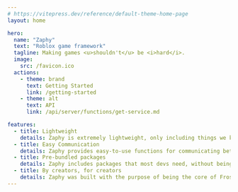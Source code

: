 ```yaml
---
# https://vitepress.dev/reference/default-theme-home-page
layout: home

hero:
  name: "Zaphy"
  text: "Roblox game framework"
  tagline: Making games <u>shouldn't</u> be <i>hard</i>.
  image:
    src: /favicon.ico
  actions:
    - theme: brand
      text: Getting Started
      link: /getting-started
    - theme: alt
      text: API
      link: /api/server/functions/get-service.md

features:
  - title: Lightweight
    details: Zaphy is extremely lightweight, only including things we know you will need.
  - title: Easy Communication
    details: Zaphy provides easy-to-use functions for communicating between the server and client.
  - title: Pre-bundled packages
    details: Zaphy includes packages that most devs need, without being bloated.
  - title: By creators, for creators
    details: Zaphy was built with the purpose of being the core of Froststar Interactive's games.
---
```


